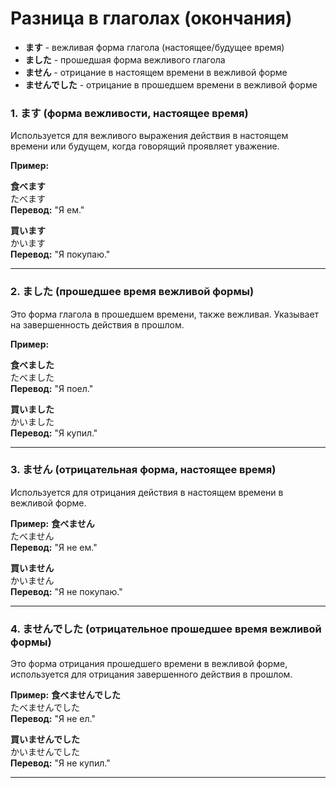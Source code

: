 # Разница в глаголах (окончания)

- **ます** - вежливая форма глагола (настоящее/будущее время)
- **ました** - прошедшая форма вежливого глагола
- **ません** - отрицание в настоящем времени в вежливой форме
- **ませんでした** - отрицание в прошедшем времени в вежливой форме

### 1. **ます** (форма вежливости, настоящее время)

  Используется для вежливого выражения действия в настоящем времени или будущем, когда говорящий проявляет уважение.

  **Пример:**

  **食べます**  
    たべます  
    **Перевод:** "Я ем."

  **買います**  
  かいます  
  **Перевод:** "Я покупаю."  

---

### 2. **ました** (прошедшее время вежливой формы)

Это форма глагола в прошедшем времени, также вежливая. Указывает на завершенность действия в прошлом.

**Пример:**

**食べました**  
  たべました  
  **Перевод:** "Я поел."

**買いました**  
  かいました  
  **Перевод:** "Я купил." 

---

### 3. **ません** (отрицательная форма, настоящее время)

Используется для отрицания действия в настоящем времени в вежливой форме.

**Пример:**
  **食べません**  
  たべません  
  **Перевод:** "Я не ем."

  **買いません**  
  かいません  
  **Перевод:** "Я не покупаю." 

---

### 4. **ませんでした** (отрицательное прошедшее время вежливой формы)

Это форма отрицания прошедшего времени в вежливой форме, используется для отрицания завершенного действия в прошлом.

**Пример:**
  **食べませんでした**  
  たべませんでした  
  **Перевод:** "Я не ел."

  **買いませんでした**  
  かいませんでした  
  **Перевод:** "Я не купил." 

---

